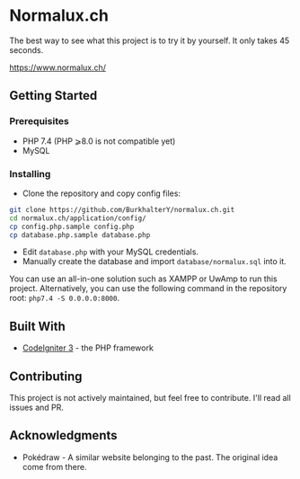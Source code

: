 # Normalux.ch

The best way to see what this project is to try it by yourself. It only takes 45 seconds.

https://www.normalux.ch/

## Getting Started

### Prerequisites

- PHP 7.4 (PHP ⩾8.0 is not compatible yet)
- MySQL

### Installing

- Clone the repository and copy config files:

```bash
git clone https://github.com/BurkhalterY/normalux.ch.git
cd normalux.ch/application/config/
cp config.php.sample config.php
cp database.php.sample database.php
```

- Edit `database.php` with your MySQL credentials.
- Manually create the database and import `database/normalux.sql` into it.

You can use an all-in-one solution such as XAMPP or UwAmp to run this project. Alternatively, you can use the following command in the repository root: `php7.4 -S 0.0.0.0:8000`.

## Built With

- [CodeIgniter 3](https://codeigniter.com/userguide3/) - the PHP framework

## Contributing

This project is not actively maintained, but feel free to contribute. I'll read all issues and PR.

## Acknowledgments

- Pokédraw - A similar website belonging to the past. The original idea come from there.
